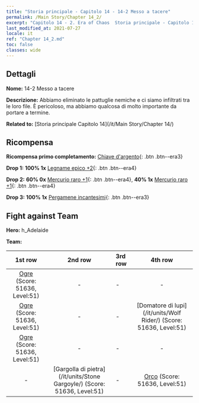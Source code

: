 ```yaml
---
title: "Storia principale - Capitolo 14 - 14-2 Messo a tacere"
permalink: /Main Story/Chapter 14_2/
excerpt: "Capitolo 14 - 2. Era of Chaos  Storia principale - Capitolo 14_2. 14-2 Messo a tacere"
last_modified_at: 2021-07-27
locale: it
ref: "Chapter 14_2.md"
toc: false
classes: wide
---
```


## Dettagli

 **Nome:** 14-2 Messo a tacere

 **Descrizione:** Abbiamo eliminato le pattuglie nemiche e ci siamo infiltrati tra le loro file. È pericoloso, ma abbiamo qualcosa di molto importante da portare a termine.

 **Related to:** [Storia principale Capitolo 14](/it/Main Story/Chapter 14/)

## Ricompensa

 **Ricompensa primo completamento:** [Chiave d'argento](/ItemsIT/con_693/){: .btn .btn--era3}

 **Drop 1:** **100% 1x** [Legname epico +2](/ItemsIT/mat_48/){: .btn .btn--era4}

 **Drop 2:** **60% 0x** [Mercurio raro +1](/ItemsIT/mat_42/){: .btn .btn--era4}, **40% 1x** [Mercurio raro +1](/ItemsIT/mat_42/){: .btn .btn--era4}

 **Drop 3:** **100% 1x** [Pergamene incantesimi](/ItemsIT/con_694/){: .btn .btn--era3}


## Fight against Team
 **Hero:** h_Adelaide

 **Team:**


  | 1st row | 2nd row | 3rd row | 4th row |
  |:----:|:----:|:----|:----:|
  | [Ogre](/it/units/Ogre/) (Score: 51636, Level:51)  | - | - | - |
  | [Ogre](/it/units/Ogre/) (Score: 51636, Level:51)  | - | - | [Domatore di lupi](/it/units/Wolf Rider/) (Score: 51636, Level:51)  |
  | [Ogre](/it/units/Ogre/) (Score: 51636, Level:51)  | - | - | - |
  | - | [Gargolla di pietra](/it/units/Stone Gargoyle/) (Score: 51636, Level:51)  | - | [Orco](/it/units/Orc/) (Score: 51636, Level:51)  |


